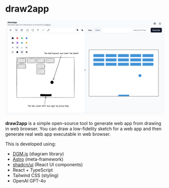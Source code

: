 # draw2app

![screenshot](https://github.com/niklauslee/draw2app/blob/main/images/screenshot.png?raw=true)

**draw2app** is a simple open-source tool to generate web app from drawing in web browser. You can draw a low-fidelity sketch for a web app and then generate real web app executable in web browser.

This is developed using:

- [DGM.js](https://dgmjs.dev) (diagram library)
- [Astro](https://astro.build) (meta-framework)
- [shadcn/ui](https://ui.shadcn.com/) (React UI components)
- React + TypeScript
- Tailwind CSS (styling)
- OpenAI GPT-4o

